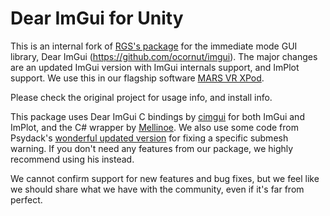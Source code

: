 # Dear ImGui for Unity

This is an internal fork of [RGS's package](https://github.com/realgamessoftware/dear-imgui-unity) for the immediate mode GUI library, Dear ImGui (https://github.com/ocornut/imgui).
The major changes are an updated ImGui version with ImGui internals support, and ImPlot support.
We use this in our flagship software [MARS VR XPod](https://marsvrlab.com/mars-vr-xpod/). 

Please check the original project for usage info, and install info.

This package uses Dear ImGui C bindings by [cimgui](https://github.com/cimgui/cimgui) for both ImGui and ImPlot, and the C# wrapper by [Mellinoe](https://github.com/mellinoe/ImGui.NET). 
We also use some code from Psydack's [wonderful updated version](https://github.com/psydack/uimgui) for fixing a specific submesh warning. If you don't need any features from our package, we highly recommend using his instead.

We cannot confirm support for new features and bug fixes, but we feel like we should share what we have with the community, even if it's far from perfect.
